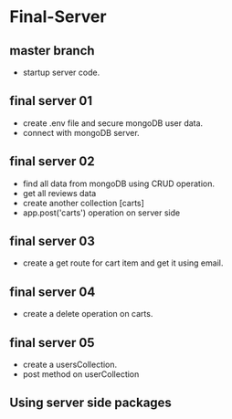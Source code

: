 # Final-Server

## master branch

* startup server code.

## final server 01

* create .env file and secure mongoDB user data.
* connect with mongoDB server.

## final server 02

* find all data from mongoDB using CRUD operation.
* get all reviews data
* create another collection [carts]
* app.post('carts') operation on server side

## final server 03

* create a get route for cart item and get it using email.

## final server 04

* create a delete operation on carts.

## final server 05

* create a usersCollection.
* post method on userCollection

## Using server side packages

